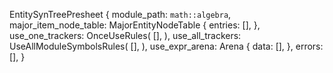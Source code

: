 EntitySynTreePresheet {
    module_path: `math::algebra`,
    major_item_node_table: MajorEntityNodeTable {
        entries: [],
    },
    use_one_trackers: OnceUseRules(
        [],
    ),
    use_all_trackers: UseAllModuleSymbolsRules(
        [],
    ),
    use_expr_arena: Arena {
        data: [],
    },
    errors: [],
}
